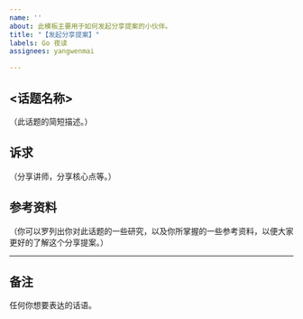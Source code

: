 ```yaml
---
name: ''
about: 此模板主要用于如何发起分享提案的小伙伴。
title: "【发起分享提案】"
labels: Go 夜读
assignees: yangwenmai

---
```


## <话题名称>

（此话题的简短描述。）

## 诉求

（分享讲师，分享核心点等。）

<!--
## 提案接受规则

1 个月内接受到 80 个 👍。
-->

## 参考资料

（你可以罗列出你对此话题的一些研究，以及你所掌握的一些参考资料，以便大家更好的了解这个分享提案。）

----

## 备注

任何你想要表达的话语。
